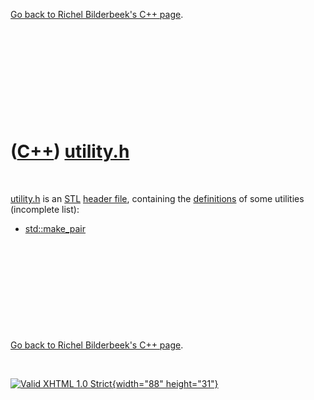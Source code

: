 

[Go back to Richel Bilderbeek's C++ page](Cpp.htm).

 

 

 

 

 

([C++](Cpp.htm)) [utility.h](CppUtilityH.htm)
=============================================

 

[utility.h](CppUtilityH.htm) is an [STL](CppStl.htm) [header
file](CppHeaderFile.htm), containing the
[definitions](CppDefinition.htm) of some utilities (incomplete list):

-   [std::make\_pair](CppMake_pair.htm)

 

 

 

 

 

[Go back to Richel Bilderbeek's C++ page](Cpp.htm).



 

[![Valid XHTML 1.0 Strict](valid-xhtml10.png){width="88"
height="31"}](http://validator.w3.org/check?uri=referer)
